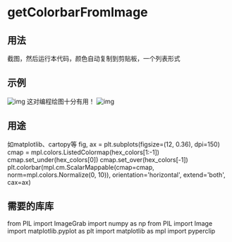 # getColorbarFromImage

## 用法
截图，然后运行本代码，颜色自动复制到剪贴板，一个列表形式

## 示例
![img](https://upload.cc/i1/2021/06/06/mcD9AH.jpg)
这对编程绘图十分有用！
![img](https://upload.cc/i1/2021/06/06/pNQvgC.jpg)

## 用途
如matplotlib、cartopy等
fig, ax = plt.subplots(figsize=(12, 0.36), dpi=150)
cmap = mpl.colors.ListedColormap(hex_colors[1:-1])
cmap.set_under(hex_colors[0])
cmap.set_over(hex_colors[-1])
plt.colorbar(mpl.cm.ScalarMappable(cmap=cmap, norm=mpl.colors.Normalize(0, 10)), 
             orientation='horizontal', extend='both', cax=ax)

## 需要的库库
from PIL import ImageGrab
import numpy as np
from PIL import Image
import matplotlib.pyplot as plt 
import matplotlib as mpl
import pyperclip
